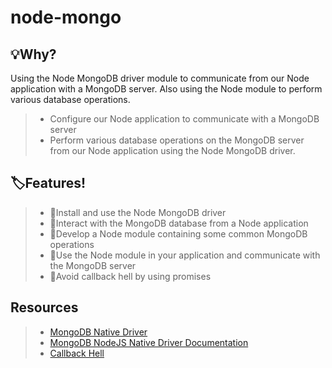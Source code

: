 # node-mongo


## 💡Why?
Using the Node MongoDB driver module to communicate from our Node application with a MongoDB server. Also using the Node module to perform various database operations. 

> - Configure our Node application to communicate with a MongoDB server
> -  Perform various database operations on the MongoDB server from our Node application using the Node MongoDB driver.

## 🏷️Features!

> - 📌Install and use the Node MongoDB driver
> - 📌Interact with the MongoDB database from a Node application
> - 📌Develop a Node module containing some common MongoDB operations
> - 📌Use the Node module in your application and communicate with the MongoDB server
> - 📌Avoid callback hell by using promises

## Resources

 > - [MongoDB Native Driver](https://github.com/mongodb/node-mongodb-native "The official MongoDB driver for Node.js. Provides a high-level API on top of mongodb-core that is meant for end users.")
 > - [MongoDB NodeJS Native Driver Documentation](http://mongodb.github.io/node-mongodb-native/ )
 > -  [Callback Hell](http://callbackhell.com/)
 


